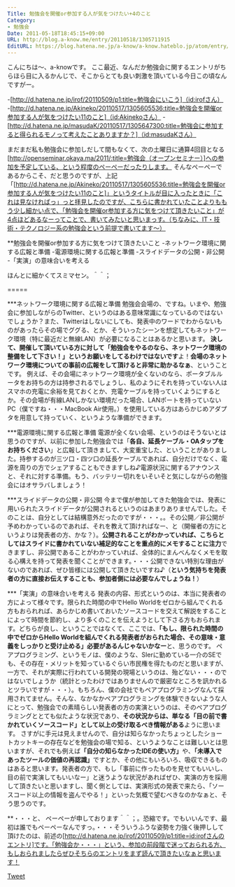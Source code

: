 ```yaml
---
Title: 勉強会を開催or参加する人が気をつけたい+4のこと
Category:
- 勉強会
Date: 2011-05-18T18:45:15+09:00
URL: http://blog.a-know.me/entry/20110518/1305711915
EditURL: https://blog.hatena.ne.jp/a-know/a-know.hateblo.jp/atom/entry/12921228815727979714
---
```



こんにちは〜、a-knowです。
ここ最近、なんだか勉強会に関するエントリがちらほら目に入るかんじで、そこからとても良い刺激を頂いている今日この頃なんですがー。


-[http://d.hatena.ne.jp/irof/20110509/p1:title=勉強会にいこう]（id:irofさん）
-[http://d.hatena.ne.jp/Akineko/20110517/1305605536:title=勉強会を開催or参加する人が気をつけたい11のこと]（id:Akinekoさん）
-[http://d.hatena.ne.jp/masudaK/20110517/1305647300:title=勉強会に参加すると得られるモノって考えたことありますか？]（id:masudaKさん）


まだまだ私も勉強会に参加しだして間もなくて、次の土曜日に通算4回目となる[http://openseminar.okaya.ma/2011/:title=勉強会（オープンセミナー）]への参加を予定している、という程度のペーペーだったりします。
そんなペーペーであるからこそ、だと思うのですが、上記「[http://d.hatena.ne.jp/Akineko/20110517/1305605536:title=勉強会を開催or参加する人が気をつけたい11のこと]」というタイトルが目に入ったときに「これは見なければっ」っと拝見したのですが、こちらに書かれていたことよりももう少し細かい点で、「勉強会を開催or参加する方に気をつけて頂きたいこと」が4点ほどあるなーってことで、書いてみたいと思いまっす。（ちなみに、IT・技術・テクノロジー系の勉強会という前提で書いてます〜）


**勉強会を開催or参加する方に気をつけて頂きたいこと
-ネットワーク環境に関する広報と準備
-電源環境に関する広報と準備
-スライドデータの公開・非公開
-「実演」の意味合いを考える


ほんとに細かくてスミマセン。＾＾；


=====

***ネットワーク環境に関する広報と準備
勉強会会場の、ですね。いまや、勉強会に参加しながらのTwitter、というのはある意味常識になっているのではないでしょうか？また、Twitterはしないにしても、発表中のワードでわからないものがあったらその場でググる、とか、そういったシーンを想定してもネットワーク環境（特に最近だと無線LAN）が必要になることはあるかと思います。
<span class="deco" style="font-weight:bold;">決して、開催して頂いている方に対して「勉強会をやるのなら、ネットワーク環境の整備をして下さい！」というお願いをしてるわけではないです</span>よ！<span class="deco" style="font-weight:bold;">会場のネットワーク環境についての事前の広報をして頂けると非常に助かるなぁ</span>、ということです。
例えば、その会場にネットワーク環境が全くないのなら、ポータブルルータをお持ちの方は持参されるでしょうし、私のようにそれを持っていない人はスマホの充電に余裕を見ておくとか、充電ケーブルを持っていくようにするとか。その会場が有線LANしかない環境だった場合、LANポートを持っていないPC（僕ですね・・・MacBook Air使用。）を使用している方はあらかじめアダプタを用意して持っていく、というような準備ができます。


***電源環境に関する広報と準備
電源が全くない会場、というのはそうないとは思うのですが、以前に参加した勉強会では「<span class="deco" style="font-weight:bold;">各自、延長ケーブル・OAタップをお持ちください</span>」と広報して頂きまして、大変重宝した、ということがありました。持参するのが三ツ口・四ツ口の延長ケーブルであれば、自分だけでなく、電源を周りの方でシェアすることもできますしね♪電源状況に関するアナウンスと、それに対する準備。もう、バッテリー切れをいそいそと気にしながらの勉強会にはオサラバしましょう！


***スライドデータの公開・非公開
今まで僕が参加してきた勉強会では、発表に用いられたスライドデータが公開されるというのはあまりありませんでした。そのことは、自分としては結構意外だったのですが・・・。。その公開／非公開が予めわかっているのであれば、それを教えて頂ければなー、と（開催者の方にというよりは発表者の方、かな？）。<span class="deco" style="font-weight:bold;">公開されることがわかっていれば、こちらとしてはスライドに書かれていない補足的なことを重点的にメモすることに注力</span>できますし、非公開であることがわかっていれば、全体的にまんべんなくメモを取る心構えを持って発表を聞くことができます。・・・公開できない特別な理由がないのであれば、ぜひ皆様には公開して頂きたいですね♪（<span class="deco" style="font-weight:bold;">という気持ちを発表者の方に直接お伝えすることも、参加者側には必要なんでしょうね！</span>）


***「実演」の意味合いを考える
発表の内容、形式というのは、本当に発表者の方によって様々です。限られた時間の中でHello Worldをゼロから組んでくれる方もおられれば、あらかじめ書いておいたソースコードを交えて解説をすることによって時間を節約し、より多くのことを伝えようとして下さる方もおられます。どちらが良し、ということではなくて、ここでは、<span class="deco" style="font-weight:bold;">「もし、限られた時間の中でゼロからHello Worldを組んでくれる発表者がおられた場合、その意味・意義をしっかりと受け止める」必要があるんじゃないかなー</span>と、思うのです。
ペアプログラミング、というモノは、僕のような、SIerに勤めている一介のSEでも、その存在・メリットを知っているぐらい市民権を得たものだと思いますが、一方で、それが実際に行われている開発の現場というのは、殆どない・・・のではないでしょうか（統計とったわけではありませんので厳密なところを訊かれるとツラいですが・・・）。もちろん、僕の会社でもペアプログラミングなんて採用されてません。そんな、なかなかペアプログラミングを体験できないような人にとって、勉強会での素晴らしい発表者の方の実演というのは、そのペアプログラミングととても似たような状況であり、<span class="deco" style="font-weight:bold;">その状況からは、単なる「目の前で書かれていくソースコード」として以上の受け取るべき情報がある</span>ように思います。
さすがに手元は見えませんので、自分は知らなかったちょっとしたショートカットキーの存在などを勉強会の場で知る、というようなことは難しいとは思いますが、それでも例えば<span class="deco" style="font-weight:bold;">「自分の知らなかったIDEの使い方」</span>や、<span class="deco" style="font-weight:bold;">「未導入であったツールの価値の再認識」</span>ですとか、その他にもいろいろ、吸収できるものはあると思います。発表者の方で、もし「事前に作ったものを見せてもいいし、目の前で実演してもいいなー」と迷うような状況があればぜひ、実演の方を採用して頂きたいと思いますし、聞く側としては、実演形式の発表で来たら、「ソースコード以上の情報を盗んでやる！」といった気概で望むべきなのかなぁと、そう思うのです。


**・・・と、
ペーペーが申しております＾＾；。恐縮です。でもいいんです、最初は誰でもペーペーなんですっ。・・・そういうふうな姿勢を力強く後押しして頂けたのは、前述の[http://d.hatena.ne.jp/irof/20110509/p1:title=id:irofさんのエントリ]です。「勉強会か・・・」という、参加の前段階で迷っておられる方、もしおられましたらぜひそちらのエントリをまず読んで頂きたいなぁと思います！


<a href="http://twitter.com/share" class="twitter-share-button" data-count="horizontal" data-via="a_know" data-related="CDiT_info" data-lang="ja">Tweet</a><script type="text/javascript" src="//platform.twitter.com/widgets.js"></script>
